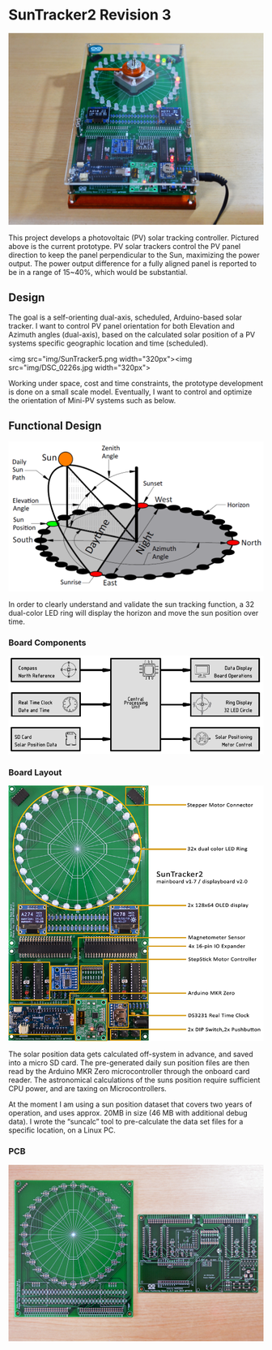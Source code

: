 # SunTracker2 Revision 3

<img src="img/DSC_3030.png">

This project develops a photovoltaic (PV) solar tracking controller.
Pictured above is the current prototype. PV solar trackers control the PV
panel direction to keep the panel perpendicular to the Sun, maximizing the
power output. The power output difference for a fully aligned panel is
reported to be in a range of 15\~40%, which would be substantial.

## Design

The goal is a self-orienting dual-axis, scheduled, Arduino-based solar
tracker. I want to control PV panel orientation for both Elevation and
Azimuth angles (dual-axis), based on the calculated solar position of a PV
systems specific geographic location and time (scheduled).

<img src="img/SunTracker5.png width="320px"><img src="img/DSC_0226s.jpg width="320px">


Working under space, cost and time constraints, the prototype development is
done on a small scale model. Eventually, I want to control and optimize the
orientation of Mini-PV systems such as below.

## Functional Design

<img src="img/sun-position-schema.png">

In order to clearly understand and validate the sun tracking function, a 32
dual-color LED ring will display the horizon and move the sun position over
time.

### Board Components

<img src="img/suntracker2r3 block diagram.png">

### Board Layout

<img src="img/suntracker2-v1.7-overview.png">

The solar position data gets calculated off-system in advance, and saved into a
micro SD card. The pre-generated daily sun position files are then read by the
Arduino MKR Zero microcontroller through the onboard card reader. The
astronomical calculations of the suns position require sufficient CPU power, and
are taxing on Microcontrollers.

At the moment I am using a sun position dataset that covers two years of
operation, and uses approx. 20MB in size (46 MB with additional debug data). I
wrote the “suncalc” tool to pre-calculate the data set files for a specific
location, on a Linux PC.

### PCB

<img src="img/DSC_3001.png">
